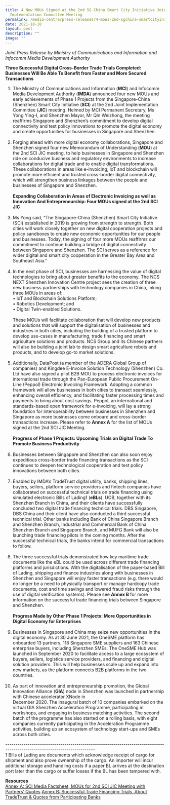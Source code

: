 ```yaml
---
title: 4 New MOUs Signed at the 2nd SG China Smart City Initiative Joint
  Implementation Committee Meeting
permalink: /media-centre/press-releases/4-mous-2nd-sgchina-smartcityinitiative-joint-implementation-committee/
date: 2021-10-18
layout: post
description: ""
image: ""
---
```

_Joint Press Release by Ministry of Communications and Information and Infocomm Media Development Authority_

**Three Successful Digital Cross-Border Trade Trials Completed: Businesses Will Be Able To Benefit from Faster and More Secured Transactions**

1. The Ministry of Communications and Information (**MCI**) and Infocomm Media Development Authority (**IMDA**) announced four new MOUs and early achievements of Phase 1 Projects from the Singapore-China (Shenzhen) Smart City Initiative (**SCI**) at the 2nd Joint Implementation Committee (**JIC**) meeting. Helmed by MCI Permanent Secretary, Ms Yong Ying-I, and Shenzhen Mayor, Mr Qin Weizhong, the meeting reaffirms Singapore and Shenzhen’s commitment to develop digital connectivity and test policy innovations to promote the digital economy and create opportunities for businesses in Singapore and Shenzhen.    
   
2. Forging ahead with more digital economy collaborations, Singapore and Shenzhen signed four new Memorandum of Understanding (**MOU**) at the 2nd SCI JIC meeting, to help businesses in Singapore and Shenzhen ride on conducive business and regulatory environments to increase collaborations for digital trade and to enable digital transformations. These collaborations in areas like e-invoicing, IoT and blockchain will promote more efficient and trusted cross-border digital connectivity, which will strengthen business linkages between the people and businesses of Singapore and Shenzhen.   
   
**Expanding Collaboration in Areas of Electronic Invoicing as well as Innovation And Entrepreneurship: Four MOUs signed at the 2nd SCI JIC**   
   
3. Ms Yong said, “The Singapore-China (Shenzhen) Smart City Initiative (SCI) established in 2019 is growing from strength to strength. Both cities will work closely together on new digital cooperation projects and policy sandboxes to create new economic opportunities for our people and businesses. Today, the signing of four more MOUs reaffirms our commitment to continue building a bridge of digital connectivity between Singapore and Shenzhen. The SCI serves as a reference for wider digital and smart city cooperation in the Greater Bay Area and Southeast Asia.”   
   
4. In the next phase of SCI, businesses are harnessing the value of digital technologies to bring about greater benefits to the economy. The NCS NEXT Shenzhen Innovation Centre project sees the creation of three new business partnerships with technology companies in China, inking three MOUs in areas of:   
• IoT and Blockchain Solutions Platform;   
• Robotics Development; and    
• Digital Twin-enabled Solutions.   
   
These MOUs will facilitate collaboration that will develop new products and solutions that will support the digitalisation of businesses and industries in both cities, including the building of a trusted platform to develop use-cases in manufacturing, trade financing and smart agriculture solutions and products. NCS Group and its Chinese partners will also be building a joint lab to design smart agriculture robots and products, and to develop go-to market solutions.    
   
5. Additionally, DataPost (a member of the ADERA Global Group of companies) and Kingdee E-Invoice Solution Technology (Shenzhen) Co. Ltd have also signed a pilot B2B MOU to process electronic invoices for international trade through the Pan-European Public Procurement On-Line (Peppol) Electronic Invoicing Framework. Adopting a common framework will allow businesses in both cities to transact seamlessly, enhancing overall efficiency, and facilitating faster processing times and payments to bring about cost savings. Peppol, an international and standards-based open framework for e-invoicing, will lay a strong foundation for interoperability between businesses in Shenzhen and Singapore as more businesses come onboard and cross-border transactions increase. Please refer to **Annex A** for the list of MOUs signed at the 2nd SCI JIC Meeting.    
   
**Progress of Phase 1 Projects: Upcoming Trials on Digital Trade To Promote Business Productivity**  
   
6. Businesses between Singapore and Shenzhen can also soon enjoy expeditious cross-border trade financing transactions as the SCI continues to deepen technological cooperation and test policy innovations between both cities.    
   
7. Enabled by IMDA’s TradeTrust digital utility, banks, shipping lines, buyers, sellers, platform service providers and fintech companies have collaborated on successful technical trials on trade financing using simulated electronic Bills of Lading1 (**eBLs**). UOB, together with its Shenzhen Branch in China, and their clients have successfully concluded two digital trade financing technical trials. DBS Singapore, DBS China and their client have also conducted a third successful technical trial. Other banks including Bank of China Singapore Branch and Shenzhen Branch, Industrial and Commercial Bank of China Shenzhen Branch and Singapore Branch, and MUFG Bank will also be launching trade financing pilots in the coming months. After the successful technical trials, the banks intend for commercial transactions to follow.  
   
8. The three successful trials demonstrated how key maritime trade documents like the eBL could be used across different trade financing platforms and jurisdictions. With the digitalisation of the paper-based Bill of Lading, shipping and finance industries along with businesses in Shenzhen and Singapore will enjoy faster transactions (e.g. there would no longer be a need to physically transport or manage hardcopy trade documents, cost and time savings and lowered fraud risks through the use of digital verification systems). Please see **Annex B** for more information on the successful trade financing trials between Singapore and Shenzhen.  
   
**Progress Made by Other Phase 1 Projects: More Opportunities in Digital Economy for Enterprises**   
   
9. Businesses in Singapore and China may seize new opportunities in the digital economy. As at 30 June 2021, the OneSME platform has onboarded 13 partners, 118 Singapore SME suppliers and 163 Chinese enterprise buyers, including Shenzhen SMEs. The OneSME Hub was launched in September 2020 to facilitate access to a large ecosystem of buyers, sellers, logistics service providers, and financing and digital solution providers. This will help businesses scale up and expand into new markets, as the platform connects B2B platforms in the two countries.   
   
10. As part of innovation and entrepreneurship promotion, the Global Innovation Alliance (**GIA**) node in Shenzhen was launched in partnership with Chinese accelerator XNode in   
December 2020. The inaugural batch of 10 companies embarked on the virtual GIA Shenzhen Acceleration Programme, participating in workshops, and engaging in business matching activities. The second batch of the programme has also started on a rolling basis, with eight companies currently participating in the Acceleration Programme activities, building up an ecosystem of technology start-ups and SMEs across both cities.     
  
\--------------------------------------------------------------------------------------------------------------------------  
1 Bills of Lading are documents which acknowledge receipt of cargo for shipment and also prove ownership of the cargo. An importer will incur additional storage and handling costs if a paper BL arrives at the destination port later than the cargo or suffer losses if the BL has been tampered with. 

  
**Resources**   
[Annex A: SCI Media Factsheet, MOUs for 2nd SCI JIC Meeting with Partners’ Quotes]()
[Annex B: Successful Trade Financing Trials, About TradeTrust & Quotes from Participating Banks]()